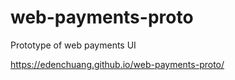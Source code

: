 # web-payments-proto
Prototype of web payments UI

https://edenchuang.github.io/web-payments-proto/
